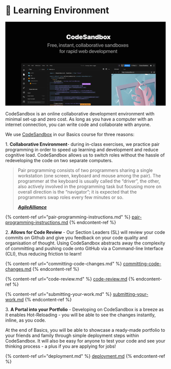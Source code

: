 # 📓 Learning Environment

![With CodeSandbox, you can create web apps, experiment with code, test ideas, and share creations easily.](<../../.gitbook/assets/image (10) (1).png>)

CodeSandbox is an online collaborative development environment with minimal set-up and zero cost. As long as you have a computer with an internet connection, you can write code and collaborate with anyone.

We use [CodeSandbox](https://codesandbox.io) in our Basics course for three reasons:

1\. **Collaborative Environment**- during in-class exercises, we practice pair programming in order to speed up learning and development and reduce cognitive load. CodeSandbox allows us to switch roles without the hassle of redeveloping the code on two separate computers.

> Pair programming consists of two programmers sharing a single workstation (one screen, keyboard and mouse among the pair). The programmer at the keyboard is usually called the “driver”, the other, also actively involved in the programming task but focusing more on overall direction is the “navigator”; it is expected that the programmers swap roles every few minutes or so.
>
> __[_AgileAlliance_](https://www.agilealliance.org/glossary/pairing/#q=\~\(infinite\~false\~filters\~\(postType\~\(\~'page\~'post\~'aa\_book\~'aa\_event\_session\~'aa\_experience\_report\~'aa\_glossary\~'aa\_research\_paper\~'aa\_video\)\~tags\~\(\~'pair\*20programming\)\)\~searchTerm\~'\~sort\~false\~sortDirection\~'asc\~page\~1\))__

{% content-ref url="pair-programming-instructions.md" %}
[pair-programming-instructions.md](pair-programming-instructions.md)
{% endcontent-ref %}

2\. **Allows for Code Review** - Our Section Leaders (SL) will review your code commits on Github and give you feedback on your code quality and organisation of thought. Using CodeSandbox abstracts away the complexity of committing and pushing code onto GitHub via a Command-line Interface (CLI), thus reducing friction to learn!

{% content-ref url="committing-code-changes.md" %}
[committing-code-changes.md](committing-code-changes.md)
{% endcontent-ref %}

{% content-ref url="code-review.md" %}
[code-review.md](code-review.md)
{% endcontent-ref %}

{% content-ref url="submitting-your-work.md" %}
[submitting-your-work.md](submitting-your-work.md)
{% endcontent-ref %}

3\. **A Portal into your Portfolio** - Developing on CodeSandbox is a breeze as it enables Hot-Reloading - you will be able to see the changes instantly, inline, as you code.

At the end of Basics, you will be able to showcase a ready-made portfolio to your friends and family through simple deployment steps within CodeSandbox. It will also be easy for anyone to test your code and see your thinking process - a plus if you are applying for jobs!

{% content-ref url="deployment.md" %}
[deployment.md](deployment.md)
{% endcontent-ref %}
